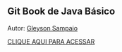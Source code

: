 ## Git Book de Java Básico

Autor: [Gleyson Sampaio](https://github.com/glysns)

[CLIQUE AQUI PARA ACESSAR](https://glysns.gitbook.io/java-basico/)
